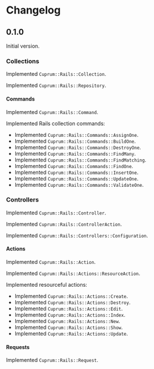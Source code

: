 # Changelog

## 0.1.0

Initial version.

### Collections

Implemented `Cuprum::Rails::Collection`.

Implemented `Cuprum::Rails::Repository`.

#### Commands

Implemented `Cuprum::Rails::Command`.

Implemented Rails collection commands:

- Implemented `Cuprum::Rails::Commands::AssignOne`.
- Implemented `Cuprum::Rails::Commands::BuildOne`.
- Implemented `Cuprum::Rails::Commands::DestroyOne`.
- Implemented `Cuprum::Rails::Commands::FindMany`.
- Implemented `Cuprum::Rails::Commands::FindMatching`.
- Implemented `Cuprum::Rails::Commands::FindOne`.
- Implemented `Cuprum::Rails::Commands::InsertOne`.
- Implemented `Cuprum::Rails::Commands::UpdateOne`.
- Implemented `Cuprum::Rails::Commands::ValidateOne`.

### Controllers

Implemented `Cuprum::Rails::Controller`.

Implemented `Cuprum::Rails::ControllerAction`.

Implemented `Cuprum::Rails::Controllers::Configuration`.

#### Actions

Implemented `Cuprum::Rails::Action`.

Implemented `Cuprum::Rails::Actions::ResourceAction`.

Implemented resourceful actions:

- Implemented `Cuprum::Rails::Actions::Create`.
- Implemented `Cuprum::Rails::Actions::Destroy`.
- Implemented `Cuprum::Rails::Actions::Edit`.
- Implemented `Cuprum::Rails::Actions::Index`.
- Implemented `Cuprum::Rails::Actions::New`.
- Implemented `Cuprum::Rails::Actions::Show`.
- Implemented `Cuprum::Rails::Actions::Update`.

#### Requests

Implemented `Cuprum::Rails::Request`.
